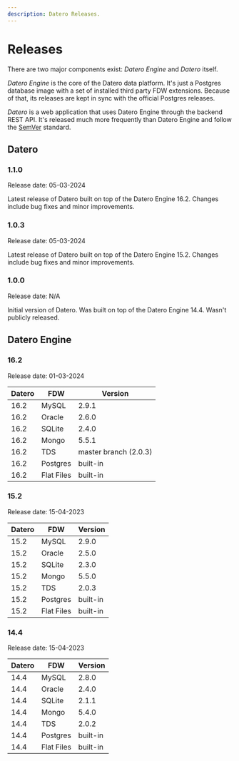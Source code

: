 ```yaml
---
description: Datero Releases.
---
```


# Releases
There are two major components exist: _Datero Engine_ and _Datero_ itself.

_Datero Engine_ is the core of the Datero data platform.
It's just a Postgres database image with a set of installed third party FDW extensions.
Because of that, its releases are kept in sync with the official Postgres releases.

_Datero_ is a web application that uses Datero Engine through the backend REST API.
It's released much more frequently than Datero Engine and follow the [SemVer](https://semver.org/) standard.


## Datero
### 1.1.0
Release date: 05-03-2024

Latest release of Datero built on top of the Datero Engine 16.2.
Changes include bug fixes and minor improvements.


### 1.0.3
Release date: 05-03-2024

Latest release of Datero built on top of the Datero Engine 15.2.
Changes include bug fixes and minor improvements.

### 1.0.0
Release date: N/A

Initial version of Datero. Was built on top of the Datero Engine 14.4.
Wasn't publicly released.


## Datero Engine

### 16.2
Release date: 01-03-2024

Datero|FDW|Version
-|-|-
16.2|MySQL|2.9.1
16.2|Oracle|2.6.0
16.2|SQLite|2.4.0
16.2|Mongo|5.5.1
16.2|TDS|master branch (2.0.3)
16.2|Postgres|built-in
16.2|Flat Files|built-in


### 15.2
Release date: 15-04-2023

Datero|FDW|Version
-|-|-
15.2|MySQL|2.9.0
15.2|Oracle|2.5.0
15.2|SQLite|2.3.0
15.2|Mongo|5.5.0
15.2|TDS|2.0.3
15.2|Postgres|built-in
15.2|Flat Files|built-in


### 14.4
Release date: 15-04-2023

Datero|FDW|Version
-|-|-
14.4|MySQL|2.8.0
14.4|Oracle|2.4.0
14.4|SQLite|2.1.1
14.4|Mongo|5.4.0
14.4|TDS|2.0.2
14.4|Postgres|built-in
14.4|Flat Files|built-in

